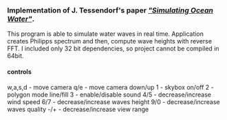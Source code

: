 ### Implementation of J. Tessendorf's paper [_"Simulating Ocean Water"_](http://graphics.ucsd.edu/courses/rendering/2005/jdewall/tessendorf.pdf).

This program is able to simulate water waves in real time. Application creates Philipps spectrum and then, compute wave heights with reverse FFT.  I included only 32 bit dependencies, so project cannot be compiled in 64bit.

#### controls
w,a,s,d - move camera
q/e - move camera down/up
1 - skybox on/off
2 - polygon mode line/fill
3 - enable/disable sound
4/5 - decrease/increase wind speed
6/7 - decrease/increase waves height
9/0 - decrease/increase waves quality
-/+ - decrease/increase view range


